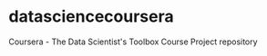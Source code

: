 datasciencecoursera
===================

Coursera - The Data Scientist's Toolbox Course Project repository
